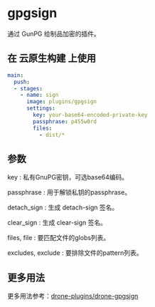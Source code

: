 # gpgsign

通过 GunPG 给制品加密的插件。

## 在 云原生构建 上使用

```yml
main:
  push:
  - stages:
    - name: sign  
      image: plugins/gpgsign
      settings:
        key: your-base64-encoded-private-key
        passphrase: p455w0rd
        files:
          - dist/*

```

## 参数

key
: 私有GnuPG密钥，可选base64编码。

passphrase
: 用于解锁私钥的passphrase。

detach_sign
: 生成 detach-sign 签名。

clear_sign
: 生成 clear-sign 签名。

files, file
: 要匹配文件的globs列表。

excludes, exclude
: 要排除文件的pattern列表。

## 更多用法

更多用法参考：[drone-plugins/drone-gpgsign](https://github.com/drone-plugins/drone-gpgsign)
